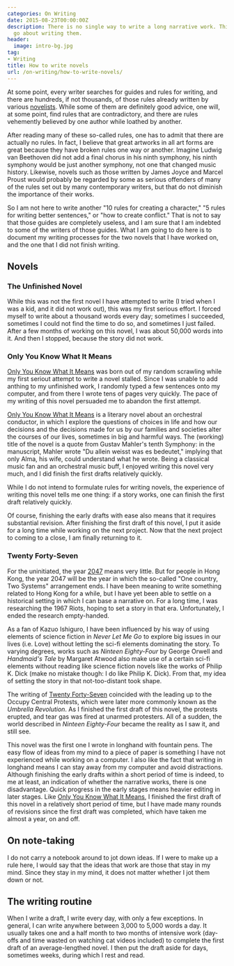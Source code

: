 ```yaml
---
categories: On Writing
date: 2015-08-23T00:00:00Z
description: There is no single way to write a long narrative work. This is how I
  go about writing them.
header:
  image: intro-bg.jpg
tag:
- Writing
title: How to write novels
url: /on-writing/how-to-write-novels/
---
```


At some point, every writer searches for guides and rules for writing, and there are hundreds, if not thousands, of those rules already written by various [novelists][1]. While some of them are definitely good advice, one will, at some point, find rules that are contradictory, and there are rules vehemently believed by one author while loathed by another.

After reading many of these so-called rules, one has to admit that there are actually no rules. In fact, I believe that great artworks in all art forms are great because they have broken rules one way or another. Imagine Ludwig van Beethoven did not add a final chorus in his ninth symphony, his ninth symphony would be just another symphony, not one that changed music history. Likewise, novels such as those written by James Joyce and Marcel Proust would probably be regarded by some as serious offenders of many of the rules set out by many contemporary writers, but that do not diminish the importance of their works.

So I am not here to write another "10 rules for creating a character," "5 rules for writing better sentences," or "how to create conflict." That is not to say that those guides are completely useless, and I am sure that I am indebted to some of the writers of those guides. What I am going to do here is to document my writing processes for the two novels that I have worked on, and the one that I did not finish writing.


## Novels

### The Unfinished Novel

While this was not the first novel I have attempted to write (I tried when I was a kid, and it did not work out), this was my first serious effort. I forced myself to write about a thousand words every day; sometimes I succeeded, sometimes I could not find the time to do so, and sometimes I just failed. After a few months of working on this novel, I was about 50,000 words into it. And then I stopped, because the story did not work.


### Only You Know What It Means

[Only You Know What It Means][2] was born out of my random scrawling while my first seriout attempt to write a novel stalled. Since I was unable to add anthing to my unfinished work, I randomly typed a few sentences onto my computer, and from there I wrote tens of pages very quickly. The pace of my writing of this novel persuaded me to abandon the first attempt.

[Only You Know What It Means][2] is a literary novel about an orchestral conductor, in which I explore the questions of choices in life and how our decisions and the decisions made for us by our families and societies alter the courses of our lives, sometimes in big and harmful ways. The (working) title of the novel is a quote from Gustav Mahler's tenth Symphony: in the manuscript, Mahler wrote "Du allein weisst was es bedeutet," implying that only Alma, his wife, could understand what he wrote. Being a classical music fan and an orchestral music buff, I enjoyed writing this novel very much, and I did finish the first drafts relatively quickly.

While I do not intend to formulate rules for writing novels, the experience of writing this novel tells me one thing: if a story works, one can finish the first draft relatively quickly.

Of course, finishing the early drafts with ease also means that it requires substantial revision. After finishing the first draft of this novel, I put it aside for a long time while working on the next project. Now that the next project to coming to a close, I am finally returning to it.


### Twenty Forty-Seven

For the uninitiated, the year [2047][3] means very little. But for people in Hong Kong, the year 2047 will be the year in which the so-called "One country, Two Systems" arrangement ends. I have been meaning to write something related to Hong Kong for a while, but I have yet been able to settle on a historical setting in which I can base a narrative on. For a long time, I was researching the 1967 Riots, hoping to set a story in that era. Unfortunately, I ended the research empty-handed.

As a fan of Kazuo Ishiguro, I have been influenced by his way of using elements of science fiction in <em>Never Let Me Go</em> to explore big issues in our lives (i.e. Love) without letting the sci-fi elements dominating the story. To varying degrees, works such as <em>Ninteen Eighty-Four</em> by George Orwell and <em>Handmaid's Tale</em> by Margaret Atwood also make use of a certain sci-fi elements without reading like science fiction novels like the works of Philip K. Dick (make no mistake though: I do like Philip K. Dick). From that, my idea of setting the story in that not-too-distant took shape.

The writing of [Twenty Forty-Seven][3] coincided with the leading up to the Occupy Central Protests, which were later more commonly known as the <em>Umbrella Revolution</em>. As I finished the first draft of this novel, the protests erupted, and tear gas was fired at unarmed protesters. All of a sudden, the world described in <em>Ninteen Eighty-Four</em> became the reality as I saw it, and still see.

This novel was the first one I wrote in longhand with fountain pens. The easy flow of ideas from my mind to a piece of paper is something I have not experienced while working on a computer. I also like the fact that writing in longhand means I can stay away from my computer and avoid distractions. Although finishing the early drafts within a short period of time is indeed, to me at least, an indication of whether the narrative works, there is one disadvantage. Quick progress in the early stages means heavier editing in later stages. Like [Only You Know What It Means][2], I finished the first draft of this novel in a relatively short period of time, but I have made many rounds of revisions since the first draft was completed, which have taken me almost a year, on and off.


## On note-taking

I do not carry a notebook around to jot down ideas. If I were to make up a rule here, I would say that the ideas that work are those that stay in my mind. Since they stay in my mind, it does not matter whether I jot them down or not.


## The writing routine

When I write a draft, I write every day, with only a few exceptions. In general, I can write anywhere between 3,000 to 5,000 words a day. It usually takes one and a half month to two months of intensive work (day-offs and time wasted on watching cat videos included) to complete the first draft of an average-lengthed novel. I then put the draft aside for days, sometimes weeks, during which I rest and read.




[1]: /
[2]: /novels/only-you-know-what-it-means/
[3]: /novels/2047/
